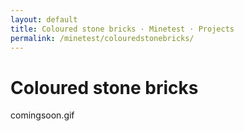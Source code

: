 ```yaml
---
layout: default
title: Coloured stone bricks · Minetest · Projects
permalink: /minetest/colouredstonebricks/
---
```


<h1 class="page-title">Coloured stone bricks</h1>

comingsoon.gif
